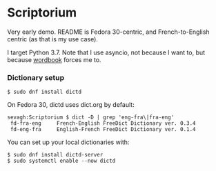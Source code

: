 # Scriptorium

Very early demo. README is Fedora 30-centric, and French-to-English centric (as that is my use case).

I target Python 3.7. Note that I use asyncio, not because I want to, but because [wordbook](https://github.com/tomplus/wordbook) forces me to.

### Dictionary setup

```
$ sudo dnf install dictd
```

On Fedora 30, dictd uses dict.org by default:

```
sevagh:Scriptorium $ dict -D | grep 'eng-fra\|fra-eng'
 fd-fra-eng     French-English FreeDict Dictionary ver. 0.3.4
 fd-eng-fra     English-French FreeDict Dictionary ver. 0.1.4
```

You can set up your local dictionaries with:

```
$ sudo dnf install dictd-server
$ sudo systemctl enable --now dictd
```
